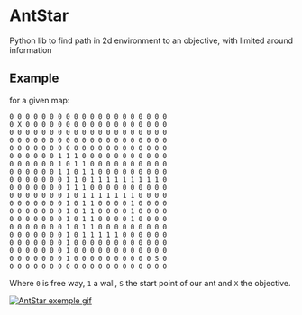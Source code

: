 # AntStar
Python lib to find path in 2d environment to an objective, with limited around information

##  Example

for a given map:

```
0 0 0 0 0 0 0 0 0 0 0 0 0 0 0 0 0 0 0 0
0 X 0 0 0 0 0 0 0 0 0 0 0 0 0 0 0 0 0 0
0 0 0 0 0 0 0 0 0 0 0 0 0 0 0 0 0 0 0 0
0 0 0 0 0 0 0 0 0 0 0 0 0 0 0 0 0 0 0 0
0 0 0 0 0 0 0 0 0 0 0 0 0 0 0 0 0 0 0 0
0 0 0 0 0 0 1 1 1 0 0 0 0 0 0 0 0 0 0 0
0 0 0 0 0 0 1 0 1 1 0 0 0 0 0 0 0 0 0 0
0 0 0 0 0 0 1 1 0 1 1 0 0 0 0 0 0 0 0 0
0 0 0 0 0 0 0 1 1 0 1 1 1 1 1 1 1 1 1 0
0 0 0 0 0 0 0 1 1 1 0 0 0 0 0 0 0 0 0 0
0 0 0 0 0 0 0 1 0 1 1 1 1 1 1 1 0 0 0 0
0 0 0 0 0 0 0 1 0 1 1 0 0 0 0 1 0 0 0 0
0 0 0 0 0 0 0 1 0 1 1 0 0 0 0 1 0 0 0 0
0 0 0 0 0 0 0 1 0 1 1 0 0 0 0 1 0 0 0 0
0 0 0 0 0 0 0 1 0 1 1 0 0 0 0 0 0 0 0 0
0 0 0 0 0 0 0 1 0 1 1 1 1 1 0 0 0 0 0 0
0 0 0 0 0 0 0 1 0 0 0 0 0 0 0 0 0 0 0 0
0 0 0 0 0 0 0 1 0 0 0 0 0 0 0 0 0 0 0 0
0 0 0 0 0 0 0 1 0 0 0 0 0 0 0 0 0 0 S 0
0 0 0 0 0 0 0 0 0 0 0 0 0 0 0 0 0 0 0 0
```

Where ``0`` is free way, ``1`` a wall, ``S`` the start point of our ant and ``X`` the objective.

[![AntStar exemple gif](https://raw.githubusercontent.com/buxx/AntStar/master/doc/antstar.gif)](https://raw.githubusercontent.com/buxx/AntStar/master/doc/antstar.gif) 
